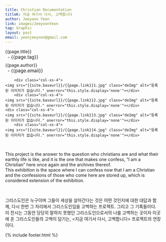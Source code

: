 ```yaml
---
title: Christian Documentation
titleK: 지금 여기서 다시, 고백합니다
author: Jeeyoon Yeon
link: images/JeeyoonYeon
tag: Graphic
layout: post
email: yeonjeeyoon@gmail.com
---	
```


<div class="container">

<div class="deDep">
{{page.title}}<br>
<p style="font-size:15px; margin:0px; padding:0px 0px 0px 8px; margin:0px 0px 8px 0px;">- {{page.tag}}</p>
{{page.author}}<br>
<p style="font-size:15px; margin:0px; padding:0px 0px 0px 8px;">- {{page.email}}</p>
</div>


<div class="row" class="imgcolor">
	
		<div class="col-xs-4">
	<img src="{{site.baseurl}}/{{page.link}}1.jpg" class="deImg" alt="등록된 이미지가 없습니다." onerror="this.style.display='none'"></div>
		<div class="col-xs-4">
	<img src="{{site.baseurl}}/{{page.link}}2.jpg" class="deImg" alt="등록된 이미지가 없습니다." onerror="this.style.display='none'"></div>
	<div class="col-xs-4">
	<img src="{{site.baseurl}}/{{page.link}}3.jpg" class="deImg" alt="등록된 이미지가 없습니다." onerror="this.style.display='none'"></div>
		<div class="col-xs-4">
	<img src="{{site.baseurl}}/{{page.link}}4.jpg" class="deImg" alt="등록된 이미지가 없습니다." onerror="this.style.display='none'"></div>
	
</div>
<br>

<div class="det lato">



This project is the answer to the question who christians are and what their earthly life is like, and it is the one that makes one confess, “I am a Christian” here once again and the archives thereof. 
<br>
This exhibition is the space where I can confess now that I am a Christian and the confessions of those who come here are stored up, which is considered extension of the exhibition.



</div>

<br>

<div class="noto">

그리스도인은 누구이며 그들이 세상을 살아간다는 것은 어떤 것인지에 대한 대답과 함께, 다시 한번 그 자리에서 그리스도인임을 고백하는 프로젝트. 그리고 그 기록들이다. 
<br>
이 전시는 그동안 당당히 말하지 못했던 그리스도인으로서의 나를 고백하는 곳이자 이곳에 온 그리스도인들의 고백이 담기는, <지금 여기서 다시, 고백합니다> 프로젝트의 연장이다.


</div>
{% include footer.html %} 